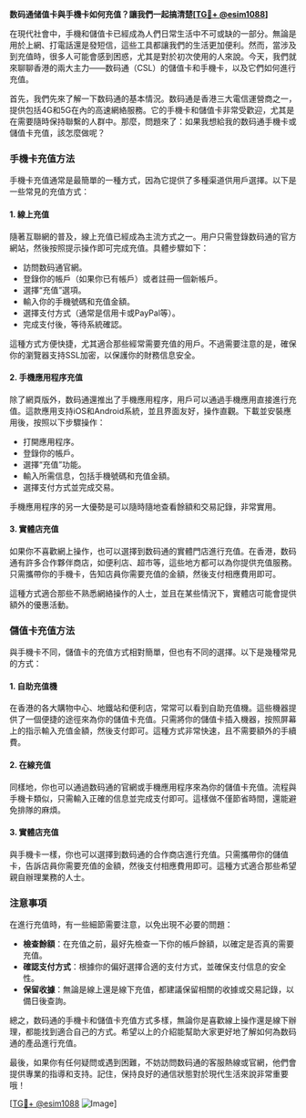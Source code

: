**数码通储值卡與手機卡如何充值？讓我們一起搞清楚[[TG💪+ @esim1088](https://t.me/s/esim1088)]**

在現代社會中，手機和儲值卡已經成為人們日常生活中不可或缺的一部分。無論是用於上網、打電話還是發短信，這些工具都讓我們的生活更加便利。然而，當涉及到充值時，很多人可能會感到困惑，尤其是對於初次使用的人來說。今天，我們就來聊聊香港的兩大主力——数码通（CSL）的儲值卡和手機卡，以及它們如何進行充值。

首先，我們先來了解一下数码通的基本情況。数码通是香港三大電信運營商之一，提供包括4G和5G在內的高速網絡服務。它的手機卡和儲值卡非常受歡迎，尤其是在需要隨時保持聯繫的人群中。那麼，問題來了：如果我想給我的数码通手機卡或儲值卡充值，該怎麼做呢？

### 手機卡充值方法

手機卡充值通常是最簡單的一種方式，因為它提供了多種渠道供用戶選擇。以下是一些常見的充值方式：

#### 1. 線上充值
隨著互聯網的普及，線上充值已經成為主流方式之一。用户只需登錄数码通的官方網站，然後按照提示操作即可完成充值。具體步驟如下：
- 訪問数码通官網。
- 登錄你的帳戶（如果你已有帳戶）或者註冊一個新帳戶。
- 選擇“充值”選項。
- 輸入你的手機號碼和充值金額。
- 選擇支付方式（通常是信用卡或PayPal等）。
- 完成支付後，等待系統確認。

這種方式方便快捷，尤其適合那些經常需要充值的用戶。不過需要注意的是，確保你的瀏覽器支持SSL加密，以保護你的財務信息安全。

#### 2. 手機應用程序充值
除了網頁版外，数码通還推出了手機應用程序，用戶可以通過手機應用直接進行充值。這款應用支持iOS和Android系統，並且界面友好，操作直觀。下載並安裝應用後，按照以下步驟操作：
- 打開應用程序。
- 登錄你的帳戶。
- 選擇“充值”功能。
- 輸入所需信息，包括手機號碼和充值金額。
- 選擇支付方式並完成交易。

手機應用程序的另一大優勢是可以隨時隨地查看餘額和交易記錄，非常實用。

#### 3. 實體店充值
如果你不喜歡網上操作，也可以選擇到数码通的實體門店進行充值。在香港，数码通有許多合作夥伴商店，如便利店、超市等，這些地方都可以為你提供充值服務。只需攜帶你的手機卡，告知店員你需要充值的金額，然後支付相應費用即可。

這種方式適合那些不熟悉網絡操作的人士，並且在某些情況下，實體店可能會提供額外的優惠活動。

### 儲值卡充值方法

與手機卡不同，儲值卡的充值方式相對簡單，但也有不同的選擇。以下是幾種常見的方式：

#### 1. 自助充值機
在香港的各大購物中心、地鐵站和便利店，常常可以看到自助充值機。這些機器提供了一個便捷的途徑來為你的儲值卡充值。只需將你的儲值卡插入機器，按照屏幕上的指示輸入充值金額，然後支付即可。這種方式非常快速，且不需要額外的手續費。

#### 2. 在線充值
同樣地，你也可以通過数码通的官網或手機應用程序來為你的儲值卡充值。流程與手機卡類似，只需輸入正確的信息並完成支付即可。這樣做不僅節省時間，還能避免排隊的麻煩。

#### 3. 實體店充值
與手機卡一樣，你也可以選擇到数码通的合作商店進行充值。只需攜帶你的儲值卡，告訴店員你需要充值的金額，然後支付相應費用即可。這種方式適合那些希望親自辦理業務的人士。

### 注意事項

在進行充值時，有一些細節需要注意，以免出現不必要的問題：
- **檢查餘額**：在充值之前，最好先檢查一下你的帳戶餘額，以確定是否真的需要充值。
- **確認支付方式**：根據你的偏好選擇合適的支付方式，並確保支付信息的安全性。
- **保留收據**：無論是線上還是線下充值，都建議保留相關的收據或交易記錄，以備日後查詢。

總之，数码通的手機卡和儲值卡充值方式多樣，無論你是喜歡線上操作還是線下辦理，都能找到適合自己的方式。希望以上的介紹能幫助大家更好地了解如何為数码通的產品進行充值。

最後，如果你有任何疑問或遇到困難，不妨訪問数码通的客服熱線或官網，他們會提供專業的指導和支持。記住，保持良好的通信狀態對於現代生活來說非常重要哦！

[[TG💪+ @esim1088](https://t.me/s/esim1088) ![Image](https://i.postimg.cc/4NQfJmqS/Snipaste-2025-05-13-00-14-12.png)]